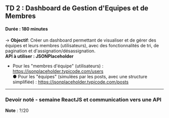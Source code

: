 ## TD 2 : Dashboard de Gestion d'Equipes et de Membres <br>
#### Durée : 180 minutes <br>
-> **Objectif**: Créer un dashboard permettant de visualiser et de gérer des équipes et
leurs membres (utilisateurs), avec des fonctionnalités de tri, de pagination et
d'assignation/désassignation. <br>
**API à utiliser : JSONPlaceholder** <br>
- Pour les "membres d'équipe" (utilisateurs) :
https://jsonplaceholder.typicode.com/users <br>
● Pour les "équipes" (simulées par les posts, avec une structure simplifiée) :
https://jsonplaceholder.typicode.com/posts

_________________________________________________________
### Devoir noté - semaine ReactJS et communication vers une API<br>
**Note** : ?/20

